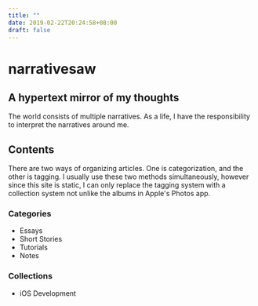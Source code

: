 ```yaml
---
title: ""
date: 2019-02-22T20:24:58+08:00
draft: false
---
```


# narrativesaw

## A hypertext mirror of my thoughts

The world consists of multiple narratives. As a life, I have the responsibility to interpret the narratives around me.

## Contents

There are two ways of organizing articles. One is categorization, and the other is tagging. I usually use these two methods simultaneously, however since this site is static, I can only replace the tagging system with a collection system not unlike the albums in Apple's Photos app.

### Categories

- Essays
- Short Stories
- Tutorials
- Notes

### Collections

- iOS Development
